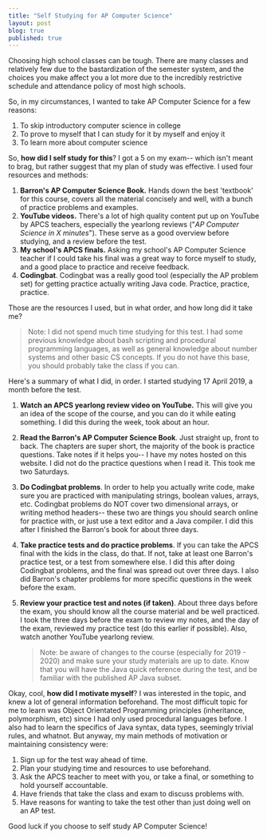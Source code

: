 ```yaml
---
title: "Self Studying for AP Computer Science"
layout: post
blog: true
published: true
---
```


Choosing high school classes can be tough. There are many classes and relatively few due to the bastardization of the semester system, and the choices you make affect you a lot more due to the incredibly restrictive schedule and attendance policy of most high schools.

So, in my circumstances, I wanted to take AP Computer Science for a few reasons:

1. To skip introductory computer science in college
2. To prove to myself that I can study for it by myself and enjoy it
3. To learn more about computer science

So, __how did I self study for this__? I got a 5 on my exam-- which isn't meant to brag, but rather suggest that my plan of study was effective. I used four resources and methods:

1. **Barron's AP Computer Science Book.** Hands down the best 'textbook' for this course, covers all the material concisely and well, with a bunch of practice problems and examples.
2. **YouTube videos.** There's a lot of high quality content put up on YouTube by APCS teachers, especially the yearlong reviews ("_AP Computer Science in X minutes_"). These serve as a good overview before studying, and a review before the test.
3. **My school's APCS finals.** Asking my school's AP Computer Science teacher if I could take his final was a great way to force myself to study, and a good place to practice and receive feedback.
4. **Codingbat**. Codingbat was a really good tool (especially the AP problem set) for getting practice actually writing Java code. Practice, practice, practice.

Those are the resources I used, but in what order, and how long did it take me?

> Note: I did not spend much time studying for this test. I had some previous knowledge about bash scripting and procedural programming languages, as well as general knowledge about number systems and other basic CS concepts. If you do not have this base, you should probably take the class if you can.

Here's a summary of what I did, in order. I started studying 17 April 2019, a month before the test.

1. **Watch an APCS yearlong review video on YouTube.** This will give you an idea of the scope of the course, and you can do it while eating something. I did this during the week, took about an hour.

2. **Read the Barron's AP Computer Science Book**. Just straight up, front to back. The chapters are super short, the majority of the book is practice questions. Take notes if it helps you-- I have my notes hosted on this website. I did not do the practice questions when I read it. This took me two Saturdays.

3. __Do Codingbat problems__. In order to help you actually write code, make sure you are practiced with manipulating strings, boolean values, arrays, etc. Codingbat problems do NOT cover two dimensional arrays, or writing method headers-- these two are things you should search online for practice with, or just use a text editor and a Java compiler. I did this after I finished the Barron's book for about three days.

4. __Take practice tests and do practice problems__. If you can take the APCS final with the kids in the class, do that. If not, take at least one Barron's practice test, or a test from somewhere else. I did this after doing Codingbat problems, and the final was spread out over three days. I also did Barron's chapter problems for more specific questions in the week before the exam.

5. __Review your practice test and notes (if taken)__. About three days before the exam, you should know all the course material and be well practiced. I took the three days before the exam to review my notes, and the day of the exam, reviewed my practice test (do this earlier if possible). Also, watch another YouTube yearlong review.

   > Note: be aware of changes to the course (especially for 2019 - 2020) and make sure your study materials are up to date. Know that you will have the Java quick reference during the test, and be familiar with the published AP Java subset.

Okay, cool, __how did I motivate myself__? I was interested in the topic, and knew a lot of general information beforehand. The most difficult topic for me to learn was Object Orientated Programming principles (inheritance, polymorphism, etc) since I had only used procedural languages before. I also had to learn the specifics of Java syntax, data types, seemingly trivial rules, and whatnot. But anyway, my main methods of motivation or maintaining consistency were:

1. Sign up for the test way ahead of time.
2. Plan your studying time and resources to use beforehand.
3. Ask the APCS teacher to meet with you, or take a final, or something to hold yourself accountable.
4. Have friends that take the class and exam to discuss problems with.
5. Have reasons for wanting to take the test other than just doing well on an AP test.

Good luck if you choose to self study AP Computer Science!
